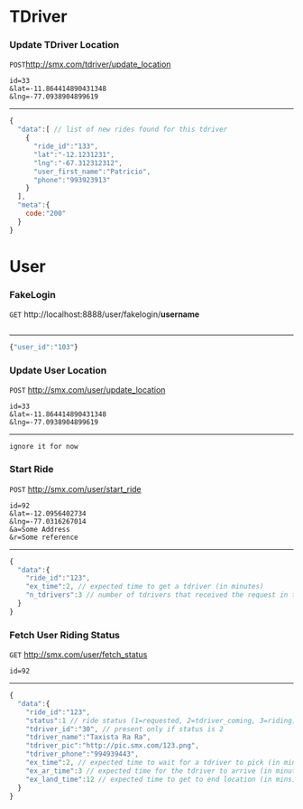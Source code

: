 TDriver
============

### Update TDriver Location

`POST`http://smx.com/tdriver/update_location

``` 
id=33
&lat=-11.864414890431348
&lng=-77.0938904899619
```
---
```js
{
  "data":[ // list of new rides found for this tdriver
    {
      "ride_id":"133",
      "lat":"-12.1231231",
      "lng":"-67.312312312",
      "user_first_name":"Patricio",
      "phone":"993923913"
    }
  ],
  "meta":{
    code:"200"
  }
}
```


User 
====

### FakeLogin

`GET` http://localhost:8888/user/fakelogin/__username__
```
```
---
```js
{"user_id":"103"}
```

### Update User Location
`POST` http://smx.com/user/update_location

```
id=33
&lat=-11.864414890431348
&lng=-77.0938904899619
```
---
```
ignore it for now
```


### Start Ride
`POST` http://smx.com/user/start_ride

```
id=92
&lat=-12.0956402734
&lng=-77.0316267014
&a=Some Address
&r=Some reference
```
---

```js
{
  "data":{
    "ride_id":"123",
    "ex_time":2, // expected time to get a tdriver (in minutes)
    "n_tdrivers":3 // number of tdrivers that received the request in the first shot
  }
}
```

### Fetch User Riding Status
`GET` http://smx.com/user/fetch_status


```
id=92
```
---

```js
{
  "data":{
    "ride_id":"123",
    "status":1 // ride status (1=requested, 2=tdriver_coming, 3=riding)
    "tdriver_id":"30", // present only if status is 2
    "tdriver_name":"Taxista Ra Ra",
    "tdriver_pic":"http://pic.smx.com/123.png",
    "tdriver_phone":"994939443",
    "ex_time":2, // expected time to wait for a tdriver to pick (in minutes)
    "ex_ar_time":3 // expected time for the tdriver to arrive (in minutes). Present only if status is 2
    "ex_land_time":12 // expected time to get to end location (in mins). Present only if status is 3
  }
}
```
